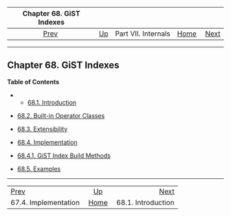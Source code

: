 <!--?xml version="1.0" encoding="UTF-8" standalone="no"?-->

|                  Chapter 68. GiST Indexes                 |                                            |                     |                                                       |                                               |
| :-------------------------------------------------------: | :----------------------------------------- | :-----------------: | ----------------------------------------------------: | --------------------------------------------: |
| [Prev](btree-implementation.html "67.4. Implementation")  | [Up](internals.html "Part VII. Internals") | Part VII. Internals | [Home](index.html "PostgreSQL 17devel Documentation") |  [Next](gist-intro.html "68.1. Introduction") |

***

## Chapter 68. GiST Indexes

**Table of Contents**

  * *   [68.1. Introduction](gist-intro.html)
* [68.2. Built-in Operator Classes](gist-builtin-opclasses.html)
* [68.3. Extensibility](gist-extensibility.html)
* [68.4. Implementation](gist-implementation.html)

    <!---->

* [68.4.1. GiST Index Build Methods](gist-implementation.html#GIST-BUFFERING-BUILD)

* [68.5. Examples](gist-examples.html)

***

|                                                           |                                                       |                                               |
| :-------------------------------------------------------- | :---------------------------------------------------: | --------------------------------------------: |
| [Prev](btree-implementation.html "67.4. Implementation")  |       [Up](internals.html "Part VII. Internals")      |  [Next](gist-intro.html "68.1. Introduction") |
| 67.4. Implementation                                      | [Home](index.html "PostgreSQL 17devel Documentation") |                            68.1. Introduction |

